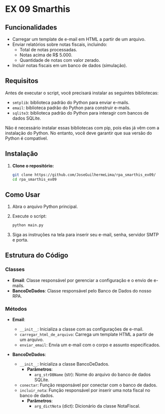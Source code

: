 
# EX 09 Smarthis

## Funcionalidades

- Carregar um template de e-mail em HTML a partir de um arquivo.
- Enviar relatórios sobre notas fiscais, incluindo:
  - Total de notas processadas.
  - Notas acima de R$ 5.000.
  - Quantidade de notas com valor zerado.
- Incluir notas fiscais em um banco de dados (simulação).

## Requisitos

Antes de executar o script, você precisará instalar as seguintes bibliotecas:

- `smtplib`: biblioteca padrão do Python para enviar e-mails.
- `email`: biblioteca padrão do Python para construir e-mails.
- `sqlite3`: biblioteca padrão do Python para interagir com bancos de dados SQLite.

Não é necessário instalar essas bibliotecas com pip, pois elas já vêm com a instalação do Python. No entanto, você deve garantir que sua versão do Python é compatível.

## Instalação

1. **Clone o repositório:**

   ```bash
   git clone https://github.com/JoseGuilhermeLima/rpa_smarthis_ex09/
   cd rpa_smarthis_ex09
   ```
## Como Usar

1. Abra o arquivo Python principal.
2. Execute o script:

   ```bash
   python main.py
   ```

3. Siga as instruções na tela para inserir seu e-mail, senha, servidor SMTP e porta.

## Estrutura do Código

### Classes

- **Email**: Classe responsável por gerenciar a configuração e o envio de e-mails.
- **BancoDeDados**: Classe responsável pelo Banco de Dados do nosso RPA.

### Métodos

- **Email**:
  - `__init__`: Inicializa a classe com as configurações de e-mail.
  - `carregar_html_de_arquivo`: Carrega um template HTML a partir de um arquivo.
  - `enviar_email`: Envia um e-mail com o corpo e assunto especificados.

- **BancoDeDados**:
  - `__init__`: Inicializa a classe BancoDeDados.
    - **Parâmetros**:
      - `arg_strDBName` (str): Nome do arquivo do banco de dados SQLite.
  - `conectar`: Função responsável por conectar com o banco de dados.
  - `incluir_nota`: Função responsável por inserir uma nota fiscal no banco de dados.
    - **Parâmetros**:
      - `arg_dictNota` (dict): Dicionário da classe NotaFiscal.



